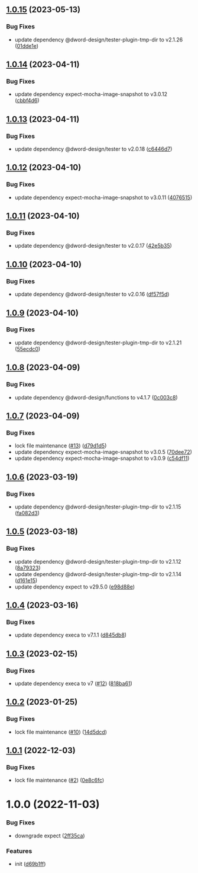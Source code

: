 ## [1.0.15](https://github.com/dword-design/pretest/compare/v1.0.14...v1.0.15) (2023-05-13)


### Bug Fixes

* update dependency @dword-design/tester-plugin-tmp-dir to v2.1.26 ([01dde1e](https://github.com/dword-design/pretest/commit/01dde1eff1ca6978476a22625bbf519a28c895ef))

## [1.0.14](https://github.com/dword-design/pretest/compare/v1.0.13...v1.0.14) (2023-04-11)


### Bug Fixes

* update dependency expect-mocha-image-snapshot to v3.0.12 ([cbbf4d6](https://github.com/dword-design/pretest/commit/cbbf4d62cd7e63fcaceae7517797dcfc37e4c941))

## [1.0.13](https://github.com/dword-design/pretest/compare/v1.0.12...v1.0.13) (2023-04-11)


### Bug Fixes

* update dependency @dword-design/tester to v2.0.18 ([c6446d7](https://github.com/dword-design/pretest/commit/c6446d7a2bbb63ff60151fdc0356ac2b6f62affc))

## [1.0.12](https://github.com/dword-design/pretest/compare/v1.0.11...v1.0.12) (2023-04-10)


### Bug Fixes

* update dependency expect-mocha-image-snapshot to v3.0.11 ([4076515](https://github.com/dword-design/pretest/commit/4076515ae183485b56f6d5bd8deb90683bb6a7d2))

## [1.0.11](https://github.com/dword-design/pretest/compare/v1.0.10...v1.0.11) (2023-04-10)


### Bug Fixes

* update dependency @dword-design/tester to v2.0.17 ([42e5b35](https://github.com/dword-design/pretest/commit/42e5b35ddfa3aa787bd4bde6bbeeddc7500d8b81))

## [1.0.10](https://github.com/dword-design/pretest/compare/v1.0.9...v1.0.10) (2023-04-10)


### Bug Fixes

* update dependency @dword-design/tester to v2.0.16 ([df57f5d](https://github.com/dword-design/pretest/commit/df57f5d58e4623a14f0cf32fb94646e65704f44a))

## [1.0.9](https://github.com/dword-design/pretest/compare/v1.0.8...v1.0.9) (2023-04-10)


### Bug Fixes

* update dependency @dword-design/tester-plugin-tmp-dir to v2.1.21 ([55ecdc0](https://github.com/dword-design/pretest/commit/55ecdc0e0d0ce225bdc74d0d2b8e40fcb891ab3b))

## [1.0.8](https://github.com/dword-design/pretest/compare/v1.0.7...v1.0.8) (2023-04-09)


### Bug Fixes

* update dependency @dword-design/functions to v4.1.7 ([0c003c8](https://github.com/dword-design/pretest/commit/0c003c869de864033e6b71dcc534ad29305b5583))

## [1.0.7](https://github.com/dword-design/pretest/compare/v1.0.6...v1.0.7) (2023-04-09)


### Bug Fixes

* lock file maintenance ([#13](https://github.com/dword-design/pretest/issues/13)) ([d79d1d5](https://github.com/dword-design/pretest/commit/d79d1d52681b68589101af605b35f59a32c6253c))
* update dependency expect-mocha-image-snapshot to v3.0.5 ([70dee72](https://github.com/dword-design/pretest/commit/70dee72a16b312a6ebae7eca60282abe1707ee39))
* update dependency expect-mocha-image-snapshot to v3.0.9 ([c54df11](https://github.com/dword-design/pretest/commit/c54df11d85e92a4f496d2facca4278b1ce2ccb41))

## [1.0.6](https://github.com/dword-design/pretest/compare/v1.0.5...v1.0.6) (2023-03-19)


### Bug Fixes

* update dependency @dword-design/tester-plugin-tmp-dir to v2.1.15 ([fa082d3](https://github.com/dword-design/pretest/commit/fa082d3dfca04f2d017732d6b50f50be9b1485f2))

## [1.0.5](https://github.com/dword-design/pretest/compare/v1.0.4...v1.0.5) (2023-03-18)


### Bug Fixes

* update dependency @dword-design/tester-plugin-tmp-dir to v2.1.12 ([8a79323](https://github.com/dword-design/pretest/commit/8a793238f51c369fa03e5e86de9135a4cf2d814a))
* update dependency @dword-design/tester-plugin-tmp-dir to v2.1.14 ([d161e15](https://github.com/dword-design/pretest/commit/d161e15bb2b67032c6bfeb45d947b1b86d9962c0))
* update dependency expect to v29.5.0 ([e98d88e](https://github.com/dword-design/pretest/commit/e98d88e7a41f64fe29cb2e20f12be39f6baea047))

## [1.0.4](https://github.com/dword-design/pretest/compare/v1.0.3...v1.0.4) (2023-03-16)


### Bug Fixes

* update dependency execa to v7.1.1 ([d845db8](https://github.com/dword-design/pretest/commit/d845db8c1bed68c516bf4709cc3baea123b351ea))

## [1.0.3](https://github.com/dword-design/pretest/compare/v1.0.2...v1.0.3) (2023-02-15)


### Bug Fixes

* update dependency execa to v7 ([#12](https://github.com/dword-design/pretest/issues/12)) ([818ba61](https://github.com/dword-design/pretest/commit/818ba61506c0ab70eccb56152ceb5c5328160d3e))

## [1.0.2](https://github.com/dword-design/pretest/compare/v1.0.1...v1.0.2) (2023-01-25)


### Bug Fixes

* lock file maintenance ([#10](https://github.com/dword-design/pretest/issues/10)) ([14d5dcd](https://github.com/dword-design/pretest/commit/14d5dcd7c8166bbd84bf68693ce897754eb71407))

## [1.0.1](https://github.com/dword-design/pretest/compare/v1.0.0...v1.0.1) (2022-12-03)


### Bug Fixes

* lock file maintenance ([#2](https://github.com/dword-design/pretest/issues/2)) ([0e8c6fc](https://github.com/dword-design/pretest/commit/0e8c6fc83244d14e764e6d4dc1e10215093c5c73))

# 1.0.0 (2022-11-03)


### Bug Fixes

* downgrade expect ([2ff35ca](https://github.com/dword-design/pretest/commit/2ff35caf23947662d6a37609bf0bffa05cc2787e))


### Features

* init ([d69b1ff](https://github.com/dword-design/pretest/commit/d69b1ff520add782948e31d361c8c732c08f1e61))
